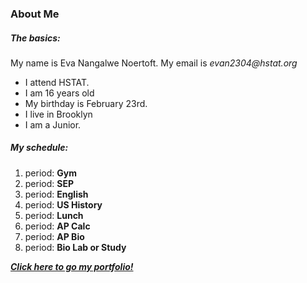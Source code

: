 ### About Me
##### The basics:  
My name is Eva Nangalwe Noertoft. 
My email is _evan2304@hstat.org_
* I attend HSTAT.
* I am 16 years old
* My birthday is February 23rd. 
* I live in Brooklyn
* I am a Junior.   

##### My schedule:
1. period: **Gym**  
2. period: **SEP**  
3. period: **English**   
4. period: **US History**  
5. period: **Lunch**  
6. period: **AP Calc**  
7. period: **AP Bio**  
8. period: **Bio Lab or Study** 

[_**Click here to go my portfolio!**_](https://sites.google.com/a/hstat.org/evan2304sep11/)